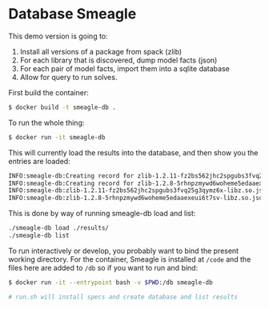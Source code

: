 # Database Smeagle

This demo version is going to:

1. Install all versions of a package from spack (zlib)
2. For each library that is discovered, dump model facts (json)
3. For each pair of model facts, import them into a sqlite database
4. Allow for query to run solves.

First build the container:

```bash
$ docker build -t smeagle-db .
```

To run the whole thing:

```bash
$ docker run -it smeagle-db
```

This will currently load the results into the database, and then show you the entries
are loaded:

```bash
INFO:smeagle-db:Creating record for zlib-1.2.11-fz2bs562jhc2spgubs3fvq25g3qymz6x-libz.so.json
INFO:smeagle-db:Creating record for zlib-1.2.8-5rhnpzmywd6woheme5edaaexeui6t7sv-libz.so.json
INFO:smeagle-db:zlib-1.2.11-fz2bs562jhc2spgubs3fvq25g3qymz6x-libz.so.json
INFO:smeagle-db:zlib-1.2.8-5rhnpzmywd6woheme5edaaexeui6t7sv-libz.so.json
```

This is done by way of running smeagle-db load and list:

```bash
./smeagle-db load ./results/
./smeagle-db list
```

To run interactively or develop, you probably want to bind the present working
directory. For the container, Smeagle is installed at `/code` and the files here are
added to `/db` so if you want to run and bind:

```bash
$ docker run -it --entrypoint bash -v $PWD:/db smeagle-db 

# run.sh will install specs and create database and list results
```
